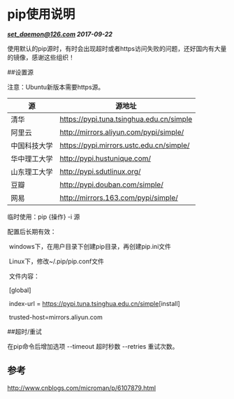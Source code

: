 # pip使用说明

***set_daemon@126.com 2017-09-22***

使用默认的pip源时，有时会出现超时或者https访问失败的问题，还好国内有大量的镜像，感谢这些组织！

##设置源

注意：Ubuntu新版本需要https源。

| 源      | 源地址                                      |
| ------ | ---------------------------------------- |
| 清华     | https://pypi.tuna.tsinghua.edu.cn/simple |
| 阿里云    | http://mirrors.aliyun.com/pypi/simple/   |
| 中国科技大学 | https://pypi.mirrors.ustc.edu.cn/simple/ |
| 华中理工大学 | http://pypi.hustunique.com/              |
| 山东理工大学 | http://pypi.sdutlinux.org/               |
| 豆瓣     | http://pypi.douban.com/simple/           |
| 网易     | http://mirrors.163.com/pypi/simple/      |



临时使用：pip {操作}  -i 源

配置后长期有效：

​	windows下，在用户目录下创建pip目录，再创建pip.ini文件

​	Linux下，修改~/.pip/pip.conf文件

​	文件内容：

​	[global]

​	index-url = https://pypi.tuna.tsinghua.edu.cn/simple
​	[install]

​	trusted-host=mirrors.aliyun.com



##超时/重试

在pip命令后增加选项 --timeout 超时秒数  --retries 重试次数。





## 参考

http://www.cnblogs.com/microman/p/6107879.html 